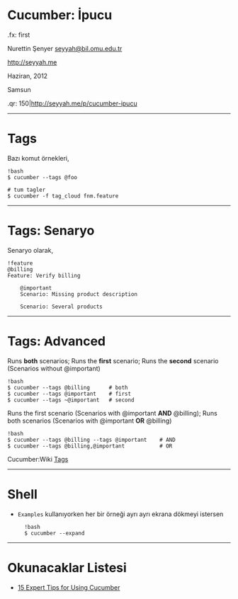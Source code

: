 # Cucumber: İpucu

.fx: first

Nurettin Şenyer <seyyah@bil.omu.edu.tr>

http://seyyah.me

Haziran, 2012

Samsun

.qr: 150|http://seyyah.me/p/cucumber-ipucu

---

# Tags

Bazı komut örnekleri,

	!bash
	$ cucumber --tags @foo

	# tum tagler
	$ cucumber -f tag_cloud fnm.feature
---
# Tags: Senaryo

Senaryo olarak,

	!feature
	@billing
	Feature: Verify billing

		@important
		Scenario: Missing product description

		Scenario: Several products

---

# Tags: Advanced

Runs **both** scenarios; Runs the **first** scenario;
Runs the **second** scenario (Scenarios without @important)

	!bash
	$ cucumber --tags @billing 		# both
	$ cucumber --tags @important 	# first
	$ cucumber --tags ~@important 	# second

Runs the first scenario (Scenarios with @important **AND** @billing);
Runs both scenarios (Scenarios with @important **OR** @billing)

	!bash
	$ cucumber --tags @billing --tags @important 	# AND
	$ cucumber --tags @billing,@important     		# OR

Cucumber:Wiki [Tags](https://github.com/cucumber/cucumber/wiki/Tags)

---

# Shell

- `Examples` kullanıyorken her bir örneği ayrı ayrı ekrana dökmeyi istersen

		!bash
		$ cucumber --expand

---

# Okunacaklar Listesi

- [15 Expert Tips for Using Cucumber](http://www.engineyard.com/blog/2009/15-expert-tips-for-using-cucumber/)
